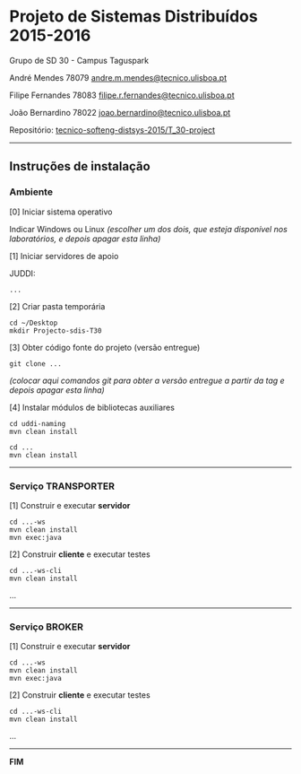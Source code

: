 # Projeto de Sistemas Distribuídos 2015-2016 #

Grupo de SD 30 - Campus Taguspark

André Mendes 78079 andre.m.mendes@tecnico.ulisboa.pt

Filipe Fernandes 78083 filipe.r.fernandes@tecnico.ulisboa.pt

João Bernardino 78022 joao.bernardino@tecnico.ulisboa.pt


Repositório:
[tecnico-softeng-distsys-2015/T_30-project](https://github.com/tecnico-softeng-distsys-2015/T_30-project/)

-------------------------------------------------------------------------------

## Instruções de instalação


### Ambiente

[0] Iniciar sistema operativo

Indicar Windows ou Linux
*(escolher um dos dois, que esteja disponível nos laboratórios, e depois apagar esta linha)*


[1] Iniciar servidores de apoio

JUDDI:
```
...
```


[2] Criar pasta temporária

```
cd ~/Desktop
mkdir Projecto-sdis-T30
```


[3] Obter código fonte do projeto (versão entregue)

```
git clone ...
```
*(colocar aqui comandos git para obter a versão entregue a partir da tag e depois apagar esta linha)*


[4] Instalar módulos de bibliotecas auxiliares

```
cd uddi-naming
mvn clean install
```

```
cd ...
mvn clean install
```


-------------------------------------------------------------------------------

### Serviço TRANSPORTER

[1] Construir e executar **servidor**

```
cd ...-ws
mvn clean install
mvn exec:java
```

[2] Construir **cliente** e executar testes

```
cd ...-ws-cli
mvn clean install
```

...


-------------------------------------------------------------------------------

### Serviço BROKER

[1] Construir e executar **servidor**

```
cd ...-ws
mvn clean install
mvn exec:java
```


[2] Construir **cliente** e executar testes

```
cd ...-ws-cli
mvn clean install
```

...

-------------------------------------------------------------------------------
**FIM**
